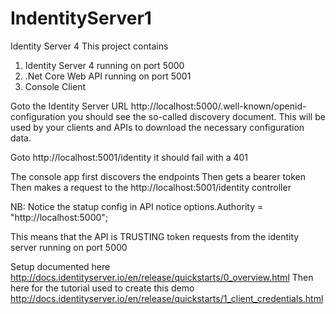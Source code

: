 # IndentityServer1
Identity Server 4 
This project contains
1) Identity Server 4 running on port 5000
2) .Net Core Web API running on port 5001
3) Console Client

Goto the Identity Server URL http://localhost:5000/.well-known/openid-configuration
you should see the so-called discovery document. This will be used by your clients and APIs to download the necessary configuration data.

Goto http://localhost:5001/identity it should fail with a 401

The console app first discovers the endpoints
Then gets a bearer token
Then makes a request to the http://localhost:5001/identity controller

NB: Notice the statup config in API notice options.Authority = "http://localhost:5000";

This means that the API is TRUSTING token requests from the identity server running on port 5000 



Setup documented here http://docs.identityserver.io/en/release/quickstarts/0_overview.html
Then here for the tutorial used to create this demo http://docs.identityserver.io/en/release/quickstarts/1_client_credentials.html

